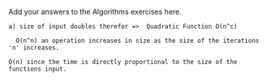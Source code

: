 Add your answers to the Algorithms exercises here.
```
a) size of input doubles therefor =>  Quadratic Function O(n^c)
```

```
  O(n^n) an operation increases in size as the size of the iterations 'n' increases.
```


```
O(n) since the time is directly proportional to the size of the functions input.
```